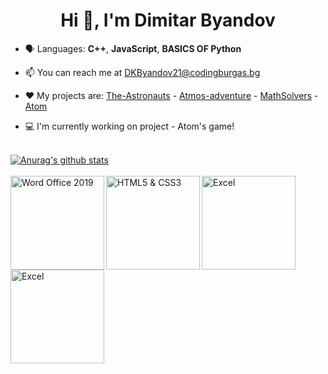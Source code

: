 <h1 align="center">Hi 👋, I'm Dimitar Byandov</h1>


- 🗣 Languages: **C++**, **JavaScript**, **BASICS OF Python**

- 📫 You can reach me at DKByandov21@codingburgas.bg

- ❤️ My projects are: [The-Astronauts](https://github.com/nzstoyanov21/The-Astronauts) - [Atmos-adventure](https://github.com/codingburgas/atmos-adventure) - [MathSolvers](https://github.com/codingburgas/MathSolvers) - [Atom](https://github.com//SGSkuliev21/Atom)

- 💻 I'm currently working on project - Atom's game!
<br>
 <a href="https://github.com/dkbyandov21/github-readme-stats"><img align="center" src="https://github-readme-stats.vercel.app/api?username=dkbyandov21&show_icons=true&include_all_commits=true&theme=buefy&hide_border=true" alt="Anurag's github stats" /></a> 
<br>
<br>
<a href ="https://www.credly.com/badges/36fd5d89-e190-4c72-8939-6dd5593dbd91"><img align="left" alt="Word Office 2019" width="150px" src="https://images.credly.com/size/340x340/images/fd092703-61db-4e9f-9c7c-2211d44ca87d/MOS_Word.png"></a>
<a href ="https://www.credly.com/badges/a0f1a5c4-764d-49d8-b8fb-cc658d994276"><img align="left" alt="HTML5 & CSS3" width="150px" src="https://images.credly.com/size/340x340/images/e2dc688d-de61-44a5-81af-ee96f117a211/ITS-Badges_HTML-and-CSS_1200px.png" ></a>
  <a href ="https://www.credly.com/earner/earned/badge/d0712237-b69d-4fcb-9f56-82cd7ff1cefd"><img align="left" alt="Excel" width="150px" src="https://images.credly.com/size/340x340/images/9d2bcbe6-519f-4ed0-ad34-aca077421568/MOS_Excel.png" ></a>
   <a href ="https://www.credly.com/earner/earned/badge/568efde2-321c-4c57-b8dd-40752997c073"><img align="left" alt="Excel" width="150px" src="https://images.credly.com/size/680x680/images/ef99b79e-fd54-4eb5-b2a4-bf17e92a4837/ITS-Badges_JavaScript_1200px.png" ></a>
